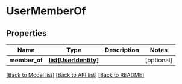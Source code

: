 # UserMemberOf

## Properties
Name | Type | Description | Notes
------------ | ------------- | ------------- | -------------
**member_of** | [**list[UserIdentity]**](UserIdentity.md) |  | [optional] 

[[Back to Model list]](../README.md#documentation-for-models) [[Back to API list]](../README.md#documentation-for-api-endpoints) [[Back to README]](../README.md)


